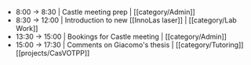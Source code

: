 - 8:00 -> 8:30 | Castle meeting prep | [[category/Admin]]
- 8:30 -> 12:00 | Introduction to new [[InnoLas laser]] | [[category/Lab Work]]
- 13:30 -> 15:00 | Bookings for Castle meeting | [[category/Admin]]
- 15:00 -> 17:30 | Comments on Giacomo's thesis | [[category/Tutoring]] [[projects/CasVOTPP]]